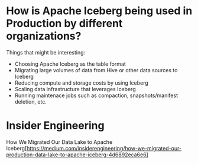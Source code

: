 # How is Apache Iceberg being used in Production by different organizations?

Things that might be interesting:
- Choosing Apache Iceberg as the table format
- Migrating large volumes of data from Hive or other data sources to Iceberg
- Reducing compute and storage costs by using Iceberg
- Scaling data infrastructure that leverages Iceberg
- Running maintenace jobs such as compaction, snapshots/manifest deletion, etc.

# Insider Engineering
How We Migrated Our Data Lake to Apache Iceberg[https://medium.com/insiderengineering/how-we-migrated-our-production-data-lake-to-apache-iceberg-4d6892eca6e6]


